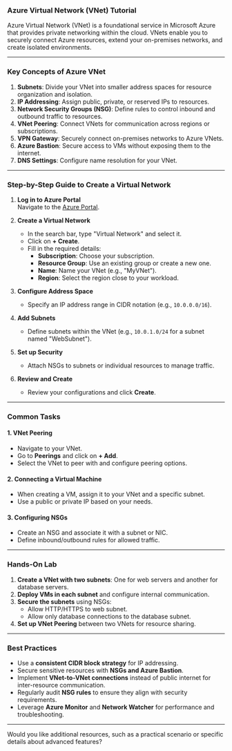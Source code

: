 ### Azure Virtual Network (VNet) Tutorial

Azure Virtual Network (VNet) is a foundational service in Microsoft Azure that provides private networking within the cloud. VNets enable you to securely connect Azure resources, extend your on-premises networks, and create isolated environments.

---

### **Key Concepts of Azure VNet**
1. **Subnets**: Divide your VNet into smaller address spaces for resource organization and isolation.
2. **IP Addressing**: Assign public, private, or reserved IPs to resources.
3. **Network Security Groups (NSG)**: Define rules to control inbound and outbound traffic to resources.
4. **VNet Peering**: Connect VNets for communication across regions or subscriptions.
5. **VPN Gateway**: Securely connect on-premises networks to Azure VNets.
6. **Azure Bastion**: Secure access to VMs without exposing them to the internet.
7. **DNS Settings**: Configure name resolution for your VNet.

---

### **Step-by-Step Guide to Create a Virtual Network**
1. **Log in to Azure Portal**  
   Navigate to the [Azure Portal](https://portal.azure.com/).

2. **Create a Virtual Network**
   - In the search bar, type "Virtual Network" and select it.
   - Click on **+ Create**.
   - Fill in the required details:
     - **Subscription**: Choose your subscription.
     - **Resource Group**: Use an existing group or create a new one.
     - **Name**: Name your VNet (e.g., "MyVNet").
     - **Region**: Select the region close to your workload.

3. **Configure Address Space**
   - Specify an IP address range in CIDR notation (e.g., `10.0.0.0/16`).

4. **Add Subnets**
   - Define subnets within the VNet (e.g., `10.0.1.0/24` for a subnet named "WebSubnet").

5. **Set up Security**
   - Attach NSGs to subnets or individual resources to manage traffic.

6. **Review and Create**
   - Review your configurations and click **Create**.

---

### **Common Tasks**
#### **1. VNet Peering**
   - Navigate to your VNet.
   - Go to **Peerings** and click on **+ Add**.
   - Select the VNet to peer with and configure peering options.

#### **2. Connecting a Virtual Machine**
   - When creating a VM, assign it to your VNet and a specific subnet.
   - Use a public or private IP based on your needs.

#### **3. Configuring NSGs**
   - Create an NSG and associate it with a subnet or NIC.
   - Define inbound/outbound rules for allowed traffic.

---

### **Hands-On Lab**
1. **Create a VNet with two subnets**: One for web servers and another for database servers.
2. **Deploy VMs in each subnet** and configure internal communication.
3. **Secure the subnets** using NSGs:
   - Allow HTTP/HTTPS to web subnet.
   - Allow only database connections to the database subnet.
4. **Set up VNet Peering** between two VNets for resource sharing.

---

### **Best Practices**
- Use a **consistent CIDR block strategy** for IP addressing.
- Secure sensitive resources with **NSGs and Azure Bastion**.
- Implement **VNet-to-VNet connections** instead of public internet for inter-resource communication.
- Regularly audit **NSG rules** to ensure they align with security requirements.
- Leverage **Azure Monitor** and **Network Watcher** for performance and troubleshooting.

---

Would you like additional resources, such as a practical scenario or specific details about advanced features?
